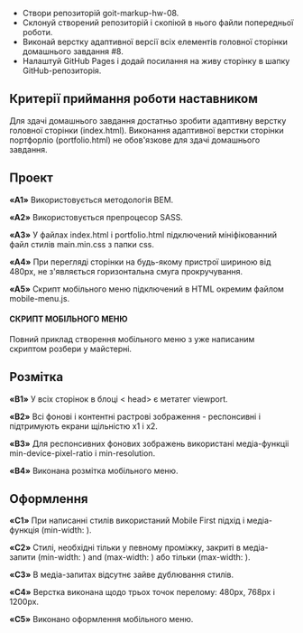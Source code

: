 * Створи репозиторій goit-markup-hw-08.
* Склонуй створений репозиторій і скопіюй в нього файли попередньої роботи.
* Виконай верстку адаптивної версії всіх елементів головної сторінки домашнього завдання #8.
* Налаштуй GitHub Pages і додай посилання на живу сторінку в шапку GitHub-репозиторія.
  
## Критерії приймання роботи наставником

Для здачі домашнього завдання достатньо зробити адаптивну верстку головної сторінки (index.html). Виконання адаптивної верстки сторінки портфорліо (portfolio.html) не обов'язкове для здачі домашнього завдання.

## Проект

**«A1»** Використовується методологія BEM.

**«A2»** Використовується препроцесор SASS.

**«A3»** У файлах index.html і portfolio.html підключений мініфікованний файл стилів main.min.css з папки css.

**«A4»** При перегляді сторінки на будь-якому пристрої шириною від 480px, не з'являється горизонтальна смуга прокручування.

**«A5»** Скрипт мобільного меню підключений в HTML окремим файлом mobile-menu.js.

#### СКРИПТ МОБІЛЬНОГО МЕНЮ
Повний приклад створення мобільного меню з уже написаним скриптом розбери у майстерні.

## Розмітка

**«B1»** У всіх сторінок в блоці < head> є метатег viewport.

**«B2»** Всі фонові і контентні растрові зображення - респонсивні і підтримують екрани щільністю x1 і x2.

**«B3»** Для респонсивних фонових зображень використані медіа-функціі min-device-pixel-ratio і min-resolution.

**«B4»** Виконана розмітка мобільного меню.

## Оформлення

**«C1»** При написанні стилів використаний Mobile First підхід і медіа-функція (min-width: ).

**«C2»** Стилі, необхідні тільки у певному проміжку, закриті в медіа-запити (min-width: ) and (max-width: ) або тільки (max-width: ).

**«C3»** В медіа-запитах відсутнє зайве дублювання стилів.

**«C4»** Верстка виконана щодо трьох точок перелому: 480px, 768px і 1200px.

**«C5»** Виконано оформлення мобільного меню.